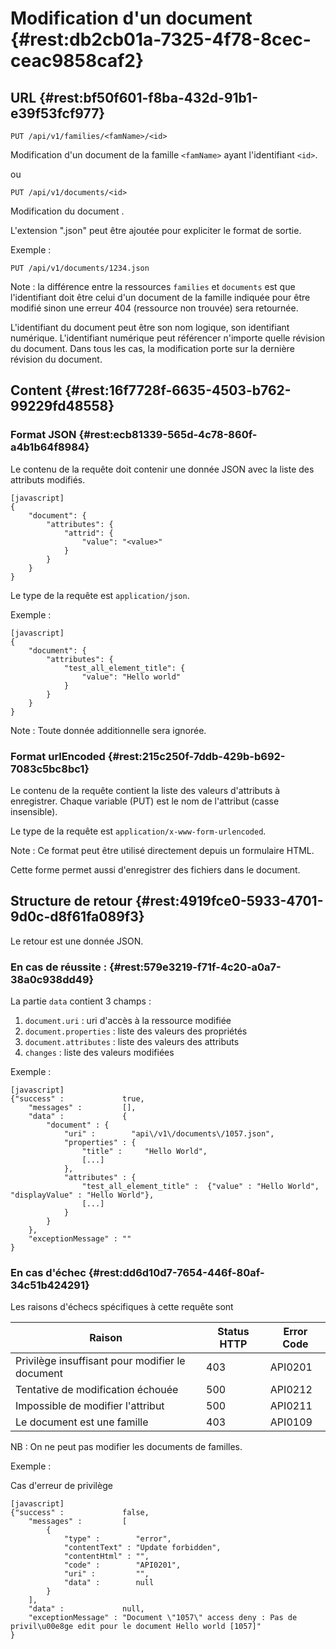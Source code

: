 # Modification d'un document  {#rest:db2cb01a-7325-4f78-8cec-ceac9858caf2}

## URL {#rest:bf50f601-f8ba-432d-91b1-e39f53fcf977}

    PUT /api/v1/families/<famName>/<id>

Modification d'un document de la famille `<famName>` ayant l'identifiant `<id>`.

ou

    PUT /api/v1/documents/<id>

Modification du document <id>.

L'extension ".json" peut être ajoutée pour expliciter le format de sortie.

Exemple :

    PUT /api/v1/documents/1234.json


Note : la différence entre la ressources `families` et `documents` est que
l'identifiant doit être celui d'un document de la famille indiquée pour être modifié sinon une
erreur 404 (ressource non trouvée) sera retournée.

L'identifiant du document peut être son nom logique, son identifiant numérique.
L'identifiant numérique peut référencer n'importe quelle révision du document. 
Dans tous les cas, la modification porte sur la dernière révision du document.

## Content {#rest:16f7728f-6635-4503-b762-99229fd48558}

### Format JSON {#rest:ecb81339-565d-4c78-860f-a4b1b64f8984}

Le contenu de la requête doit contenir une donnée JSON avec la liste des attributs modifiés.

    [javascript]
    {
        "document": {
            "attributes": {
                "attrid": {
                    "value": "<value>"
                }
            }
        }
    }

Le type de la requête est `application/json`.

Exemple :

    [javascript]
    {
        "document": {
            "attributes": {
                "test_all_element_title": {
                    "value": "Hello world"
                }
            }
        }
    }


Note : Toute donnée additionnelle sera ignorée.

### Format urlEncoded {#rest:215c250f-7ddb-429b-b692-7083c5bc8bc1}

Le contenu de la requête contient la liste des valeurs d'attributs à enregistrer.
Chaque variable (PUT) est le nom de l'attribut (casse insensible).

Le type de la requête est `application/x-www-form-urlencoded`.

Note : Ce format peut être utilisé directement depuis un formulaire HTML.

Cette forme permet aussi d'enregistrer des fichiers dans le document.

## Structure de retour {#rest:4919fce0-5933-4701-9d0c-d8f61fa089f3}

Le retour est une donnée JSON.

### En cas de réussite : {#rest:579e3219-f71f-4c20-a0a7-38a0c938dd49}

La partie `data` contient 3 champs :

1.  `document.uri` : uri d'accès à la ressource modifiée
1.  `document.properties` : liste des valeurs des propriétés
1.  `document.attributes` : liste des valeurs des attributs
1.  `changes` : liste des valeurs modifiées

Exemple :

    [javascript]
    {"success" :             true,
        "messages" :         [],
        "data" :             {
            "document" : {
                "uri" :        "api\/v1\/documents\/1057.json",
                "properties" : {
                    "title" :     "Hello World",
                    [...]
                },
                "attributes" : {
                    "test_all_element_title" :  {"value" : "Hello World", "displayValue" : "Hello World"},
                    [...]
                }
            }
        },
        "exceptionMessage" : ""
    }

### En cas d'échec {#rest:dd6d10d7-7654-446f-80af-34c51b424291}

Les raisons d'échecs spécifiques à cette requête sont 

|                          Raison                         | Status HTTP | Error Code |
| ------------------------------------------------------- | ----------- | ---------- |
| Privilège insuffisant pour modifier le document         |         403 | API0201    |
| Tentative de modification échouée                       |         500 | API0212    |
| Impossible de modifier l'attribut                       |         500 | API0211    |
| Le document est une famille                             |         403 | API0109    |

NB : On ne peut pas modifier les documents de familles.

Exemple : 

Cas d'erreur de privilège

    [javascript]
    {"success" :             false,
        "messages" :         [
            {
                "type" :        "error",
                "contentText" : "Update forbidden",
                "contentHtml" : "",
                "code" :        "API0201",
                "uri" :         "",
                "data" :        null
            }
        ],
        "data" :             null,
        "exceptionMessage" : "Document \"1057\" access deny : Pas de privil\u00e8ge edit pour le document Hello world [1057]"
    }




